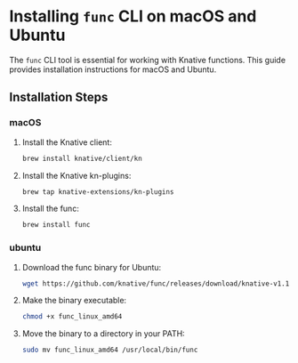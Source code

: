 # Installing `func` CLI on macOS and Ubuntu

The `func` CLI tool is essential for working with Knative functions. This guide provides installation instructions for macOS and Ubuntu.

## Installation Steps

### macOS
1. Install the Knative client:
   ```bash
   brew install knative/client/kn
2. Install the Knative kn-plugins:
   ```bash
   brew tap knative-extensions/kn-plugins
3. Install the func:
   ```bash
   brew install func


### ubuntu
1. Download the func binary for Ubuntu:
   ```bash
   wget https://github.com/knative/func/releases/download/knative-v1.16.1/func_linux_amd64
2. Make the binary executable:
   ```bash
   chmod +x func_linux_amd64
3. Move the binary to a directory in your PATH:
   ```bash
   sudo mv func_linux_amd64 /usr/local/bin/func
